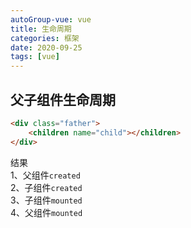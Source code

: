 ```yaml
---
autoGroup-vue: vue
title: 生命周期
categories: 框架
date: 2020-09-25
tags: [vue]
---
```

 
<Meta/>  
 
## 父子组件生命周期
```html
<div class="father">
    <children name="child"></children>
</div>
```
结果  
1、父组件`created`  
2、子组件`created`  
3、子组件`mounted`  
4、父组件`mounted`